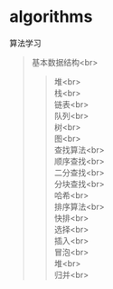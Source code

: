 # algorithms
算法学习
>基本数据结构\<br>  
>>堆\<br>  
>>栈\<br>  
>>链表\<br>  
>>队列\<br>  
>>树\<br>  
>>图\<br>  
查找算法\<br>  
>>顺序查找\<br>  
>>二分查找\<br>  
>>分块查找\<br>  
>>哈希\<br>  
排序算法\<br>  
>>快排\<br>  
>>选择\<br>  
>>插入\<br>  
>>冒泡\<br>  
>>堆\<br>  
>>归并\<br>  
              
      
